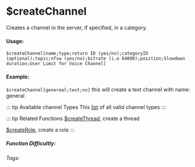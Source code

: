 # $createChannel
Creates a channel in the server, if specified, in a category. 

#### Usage: 
`$createChannel[name;type;return ID (yes/no);categoryID (optional);topic;nfsw (yes/no);bitrate (i.e 64000);position;Slowdown duration;User Limit for Voice Channel]`

#### Example:
`$createChannel[genereal;text;no]`
this will create a text channel with name: general

::: tip Available channel Types
This [list](../CodeReferences/ref.channel_types.md) of all valid channel types
:::

::: tip Related Functions
[$createThread](../Threads/createThread.md), create a thread

[$createRole](../Role/createRole.md), create a role
:::

##### Function Difficultly: <Badge type="warning" text="Medium" vertical="middle" /> 
###### Tags: <Badge type="tip" text="channel" vertical="middle" /> <Badge type="tip" text="create" vertical="middle" /> <Badge type="tip" text="createChannel" vertical="middle" /> <Badge type="tip" text="make Channel" vertical="middle" /> 